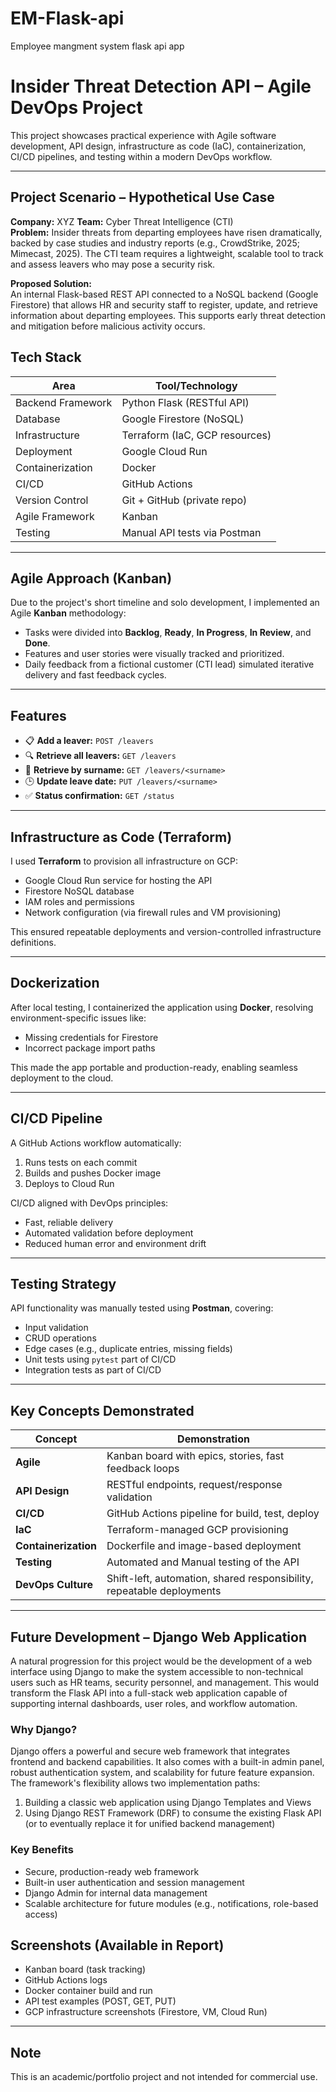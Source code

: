 # EM-Flask-api
Employee mangment system flask api app 

# Insider Threat Detection API – Agile DevOps Project

This project showcases practical experience with Agile software development, API design, infrastructure as code (IaC), containerization, CI/CD pipelines, and testing within a modern DevOps workflow.

---

## Project Scenario – Hypothetical Use Case

**Company:** XYZ 
**Team:** Cyber Threat Intelligence (CTI)  
**Problem:** Insider threats from departing employees have risen dramatically, backed by case studies and industry reports (e.g., CrowdStrike, 2025; Mimecast, 2025). The CTI team requires a lightweight, scalable tool to track and assess leavers who may pose a security risk.

**Proposed Solution:**  
An internal Flask-based REST API connected to a NoSQL backend (Google Firestore) that allows HR and security staff to register, update, and retrieve information about departing employees. This supports early threat detection and mitigation before malicious activity occurs.

## Tech Stack

| Area               | Tool/Technology              |
|--------------------|------------------------------|
| Backend Framework  | Python Flask (RESTful API)   |
| Database           | Google Firestore (NoSQL)     |
| Infrastructure     | Terraform (IaC, GCP resources)|
| Deployment         | Google Cloud Run             |
| Containerization   | Docker                       |
| CI/CD              | GitHub Actions               |
| Version Control    | Git + GitHub (private repo)  |
| Agile Framework    | Kanban                       |
| Testing            | Manual API tests via Postman |

---

## Agile Approach (Kanban)

Due to the project's short timeline and solo development, I implemented an Agile **Kanban** methodology:
- Tasks were divided into **Backlog**, **Ready**, **In Progress**, **In Review**, and **Done**.
- Features and user stories were visually tracked and prioritized.
- Daily feedback from a fictional customer (CTI lead) simulated iterative delivery and fast feedback cycles.

---

## Features

- 📋 **Add a leaver:** `POST /leavers`
- 🔍 **Retrieve all leavers:** `GET /leavers`
- 🧑 **Retrieve by surname:** `GET /leavers/<surname>`
- 🕒 **Update leave date:** `PUT /leavers/<surname>`
- ✅ **Status confirmation:** `GET /status`

---

##  Infrastructure as Code (Terraform)

I used **Terraform** to provision all infrastructure on GCP:
- Google Cloud Run service for hosting the API
- Firestore NoSQL database
- IAM roles and permissions
- Network configuration (via firewall rules and VM provisioning)

This ensured repeatable deployments and version-controlled infrastructure definitions.

---

##  Dockerization

After local testing, I containerized the application using **Docker**, resolving environment-specific issues like:
- Missing credentials for Firestore
- Incorrect package import paths

This made the app portable and production-ready, enabling seamless deployment to the cloud.

---

## CI/CD Pipeline

A GitHub Actions workflow automatically:
1. Runs tests on each commit
2. Builds and pushes Docker image
3. Deploys to Cloud Run

CI/CD aligned with DevOps principles:
- Fast, reliable delivery
- Automated validation before deployment
- Reduced human error and environment drift

---

## Testing Strategy

API functionality was manually tested using **Postman**, covering:
- Input validation
- CRUD operations
- Edge cases (e.g., duplicate entries, missing fields)
- Unit tests using `pytest` part of CI/CD
- Integration tests as part of CI/CD

---

## Key Concepts Demonstrated

| Concept         | Demonstration                                                                 |
|-----------------|--------------------------------------------------------------------------------|
| **Agile**       | Kanban board with epics, stories, fast feedback loops                          |
| **API Design**  | RESTful endpoints, request/response validation                                 |
| **CI/CD**       | GitHub Actions pipeline for build, test, deploy                                |
| **IaC**         | Terraform-managed GCP provisioning                                             |
| **Containerization** | Dockerfile and image-based deployment                                     |
| **Testing**     | Automated and Manual testing of the API                  |
| **DevOps Culture** | Shift-left, automation, shared responsibility, repeatable deployments       |

---

## Future Development – Django Web Application

A natural progression for this project would be the development of a web interface using Django to make the system accessible to non-technical users such as HR teams, security personnel, and management. This would transform the Flask API into a full-stack web application capable of supporting internal dashboards, user roles, and workflow automation.

### Why Django?

Django offers a powerful and secure web framework that integrates frontend and backend capabilities. It also comes with a built-in admin panel, robust authentication system, and scalability for future feature expansion. The framework's flexibility allows two implementation paths:

1. Building a classic web application using Django Templates and Views
2. Using Django REST Framework (DRF) to consume the existing Flask API (or to eventually replace it for unified backend management)

### Key Benefits

- Secure, production-ready web framework
- Built-in user authentication and session management
- Django Admin for internal data management
- Scalable architecture for future modules (e.g., notifications, role-based access)

## Screenshots (Available in Report)

- Kanban board (task tracking)
- GitHub Actions logs
- Docker container build and run
- API test examples (POST, GET, PUT)
- GCP infrastructure screenshots (Firestore, VM, Cloud Run)

---

## Note

This is an academic/portfolio project and not intended for commercial use.

